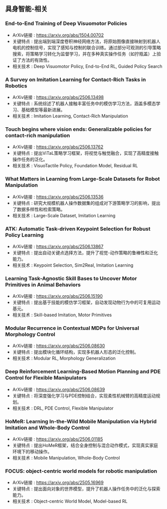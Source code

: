 ## 具身智能-相关

### End-to-End Training of Deep Visuomotor Policies
- ArXiv链接 : https://arxiv.org/abs/1504.00702
- 关键特点 : 提出端到端深度卷积神经网络方法，将原始图像直接映射到机器人电机的控制信号，实现了感知与控制的联合训练。通过部分可观测的引导策略搜索，将策略学习转化为监督学习，并在多种真实操作任务（如拧瓶盖）上验证了方法的有效性。
- 相关技术 : Deep Visuomotor Policy, End-to-End RL, Guided Policy Search

### A Survey on Imitation Learning for Contact-Rich Tasks in Robotics
- ArXiv链接 : https://arxiv.org/abs/2506.13498
- 关键特点 : 系统综述了机器人接触丰富任务中的模仿学习方法，涵盖多模态学习、基础模型等最新进展。
- 相关技术 : Imitation Learning, Contact-Rich Manipulation

### Touch begins where vision ends: Generalizable policies for contact-rich manipulation
- ArXiv链接 : https://arxiv.org/abs/2506.13762
- 关键特点 : 提出ViTaL策略学习框架，将视觉与触觉融合，实现了高精度接触操作任务的泛化。
- 相关技术 : VisuoTactile Policy, Foundation Model, Residual RL

### What Matters in Learning from Large-Scale Datasets for Robot Manipulation
- ArXiv链接 : https://arxiv.org/abs/2506.13536
- 关键特点 : 研究大规模机器人操作数据集的组成对下游策略学习的影响，提出了数据多样性和检索策略。
- 相关技术 : Large-Scale Dataset, Imitation Learning

### ATK: Automatic Task-driven Keypoint Selection for Robust Policy Learning
- ArXiv链接 : https://arxiv.org/abs/2506.13867
- 关键特点 : 提出自动关键点选择方法，提升了视觉-动作策略的鲁棒性和泛化能力。
- 相关技术 : Keypoint Selection, Sim2Real, Imitation Learning

### Learning Task-Agnostic Skill Bases to Uncover Motor Primitives in Animal Behaviors
- ArXiv链接 : https://arxiv.org/abs/2506.15190
- 关键特点 : 提出基于技能的模仿学习框架，自动发现动物行为中的可复用运动基元。
- 相关技术 : Skill-based Imitation, Motor Primitives

### Modular Recurrence in Contextual MDPs for Universal Morphology Control
- ArXiv链接 : https://arxiv.org/abs/2506.08630
- 关键特点 : 提出模块化循环结构，实现多机器人形态的泛化控制。
- 相关技术 : Modular RL, Morphology Generalization

### Deep Reinforcement Learning-Based Motion Planning and PDE Control for Flexible Manipulators
- ArXiv链接 : https://arxiv.org/abs/2506.08639
- 关键特点 : 将深度强化学习与PDE控制结合，实现柔性机械臂的高精度运动规划。
- 相关技术 : DRL, PDE Control, Flexible Manipulator

### HoMeR: Learning In-the-Wild Mobile Manipulation via Hybrid Imitation and Whole-Body Control
- ArXiv链接 : https://arxiv.org/abs/2506.01185
- 关键特点 : 提出HoMeR框架，结合全身控制与混合动作模式，实现真实家庭环境下的移动操作。
- 相关技术 : Mobile Manipulation, Whole-Body Control

### FOCUS: object-centric world models for robotic manipulation
- ArXiv链接 : https://arxiv.org/abs/2505.16969
- 关键特点 : 提出面向对象的世界模型，提升了机器人操作任务中的泛化与探索能力。
- 相关技术 : Object-centric World Model, Model-based RL

